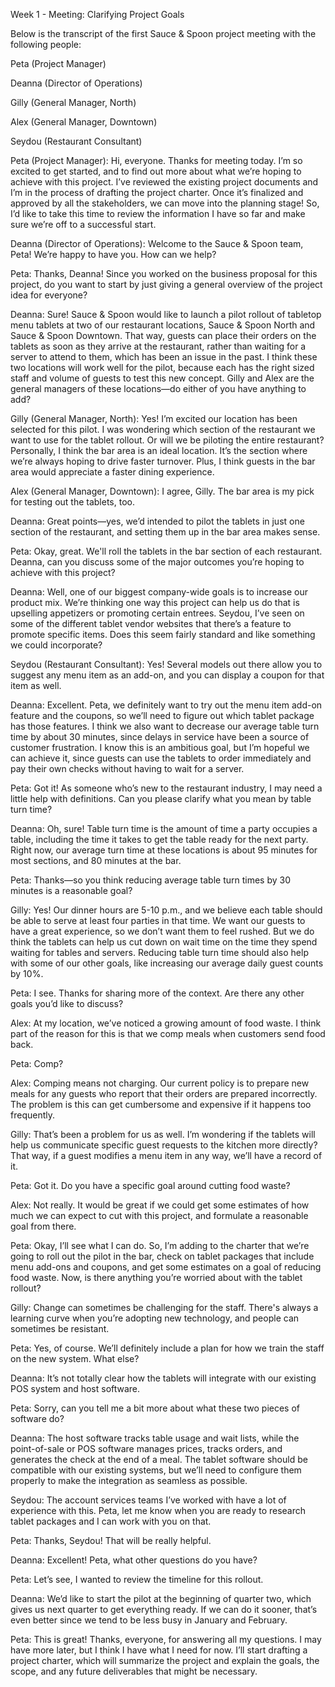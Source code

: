 Week 1 - Meeting: Clarifying Project Goals

Below is the transcript of the first Sauce & Spoon project meeting with the following people: 

Peta (Project Manager)

Deanna (Director of Operations)

Gilly (General Manager, North)

Alex (General Manager, Downtown)

Seydou (Restaurant Consultant)


Peta (Project Manager): Hi, everyone. Thanks for meeting today. I’m so excited to get started, and to find out more about what we’re hoping to achieve with this project. I’ve reviewed the existing project documents and I’m in the process of drafting the project charter. Once it’s finalized and approved by all the stakeholders, we can move into the planning stage! So, I’d like to take this time to review the information I have so far and make sure we’re off to a successful start. 

Deanna (Director of Operations): Welcome to the Sauce & Spoon team, Peta! We’re happy to have you. How can we help?

Peta: Thanks, Deanna! Since you worked on the business proposal for this project, do you want to start by just giving a general overview of the project idea for everyone? 

Deanna: Sure! Sauce & Spoon would like to launch a pilot rollout of tabletop menu tablets at two of our restaurant locations, Sauce & Spoon North and Sauce & Spoon Downtown. That way, guests can place their orders on the tablets as soon as they arrive at the restaurant, rather than waiting for a server to attend to them, which has been an issue in the past. I think these two locations will work well for the pilot, because each has the right sized staff and volume of guests to test this new concept. Gilly and Alex are the general managers of these locations—do either of you have anything to add?

Gilly (General Manager, North): Yes! I’m excited our location has been selected for this pilot. I was wondering which section of the restaurant we want to use for the tablet rollout. Or will we be piloting the entire restaurant? Personally, I think the bar area is an ideal location. It’s the section where we’re always hoping to drive faster turnover. Plus, I think guests in the bar area would appreciate a faster dining experience.

Alex (General Manager, Downtown): I agree, Gilly. The bar area is my pick for testing out the tablets, too. 

Deanna: Great points—yes, we’d intended to pilot the tablets in just one section of the restaurant, and setting them up in the bar area makes sense.

Peta: Okay, great. We'll roll the tablets in the bar section of each restaurant. Deanna, can you discuss some of the major outcomes you’re hoping to achieve with this project?

Deanna: Well, one of our biggest company-wide goals is to increase our product mix. We’re thinking one way this project can help us do that is upselling appetizers or promoting certain entrees. Seydou, I’ve seen on some of the different tablet vendor websites that there’s a feature to promote specific items. Does this seem fairly standard and like something we could incorporate?

Seydou (Restaurant Consultant): Yes! Several models out there allow you to suggest any menu item as an add-on, and you can display a coupon for that item as well.

Deanna: Excellent. Peta, we definitely want to try out the menu item add-on feature and the coupons, so we’ll need to figure out which tablet package has those features. I think we also want to decrease our average table turn time by about 30 minutes, since delays in service have been a source of customer frustration. I know this is an ambitious goal, but I’m hopeful we can achieve it, since guests can use the tablets to order immediately and pay their own checks without having to wait for a server.  

Peta: Got it! As someone who’s new to the restaurant industry, I may need a little help with definitions. Can you please clarify what you mean by table turn time?

Deanna: Oh, sure! Table turn time is the amount of time a party occupies a table, including the time it takes to get the table ready for the next party. Right now, our average turn time at these locations is about 95 minutes for most sections, and 80 minutes at the bar. 

Peta: Thanks—so you think reducing average table turn times by 30 minutes is a reasonable goal?

Gilly: Yes! Our dinner hours are 5-10 p.m., and we believe each table should be able to serve at least four parties in that time. We want our guests to have a great experience, so we don’t want them to feel rushed. But we do think the tablets can help us cut down on wait time on the time they spend waiting for tables and servers. Reducing table turn time should also help with some of our other goals, like increasing our average daily guest counts by 10%.

Peta: I see. Thanks for sharing more of the context. Are there any other goals you’d like to discuss?

Alex: At my location, we’ve noticed a growing amount of food waste. I think part of the reason for this is that we comp meals when customers send food back. 

Peta: Comp?

Alex: Comping means not charging. Our current policy is to prepare new meals for any guests who report that their orders are prepared incorrectly. The problem is this can get cumbersome and expensive if it happens too frequently.

Gilly: That’s been a problem for us as well. I’m wondering if the tablets will help us communicate specific guest requests to the kitchen more directly? That way, if a guest modifies a menu item in any way, we’ll have a record of it.

Peta: Got it. Do you have a specific goal around cutting food waste?

Alex: Not really. It would be great if we could get some estimates of how much we can expect to cut with this project, and formulate a reasonable goal from there.

Peta: Okay, I’ll see what I can do. So, I’m adding to the charter that we’re going to roll out the pilot in the bar, check on tablet packages that include menu add-ons and coupons, and get some estimates on a goal of reducing food waste. Now, is there anything you’re worried about with the tablet rollout?

Gilly: Change can sometimes be challenging for the staff. There's always a learning curve when you’re adopting new technology, and people can sometimes be resistant.

Peta: Yes, of course. We’ll definitely include a plan for how we train the staff on the new system. What else?

Deanna: It’s not totally clear how the tablets will integrate with our existing POS system and host software.

Peta: Sorry, can you tell me a bit more about what these two pieces of software do?

Deanna: The host software tracks table usage and wait lists, while the point-of-sale or POS software manages prices, tracks orders, and generates the check at the end of a meal. The tablet software should be compatible with our existing systems, but we’ll need to configure them properly to make the integration as seamless as possible.

Seydou: The account services teams I’ve worked with have a lot of experience with this. Peta, let me know when you are ready to research tablet packages and I can work with you on that.

Peta: Thanks, Seydou! That will be really helpful. 

Deanna: Excellent! Peta, what other questions do you have?

Peta: Let’s see, I wanted to review the timeline for this rollout.

Deanna: We’d like to start the pilot at the beginning of quarter two, which gives us next quarter to get everything ready. If we can do it sooner, that’s even better since we tend to be less busy in January and February.

Peta: This is great! Thanks, everyone, for answering all my questions. I may have more later, but I think I have what I need for now. I’ll start drafting a project charter, which will summarize the project and explain the goals, the scope, and any future deliverables that might be necessary.